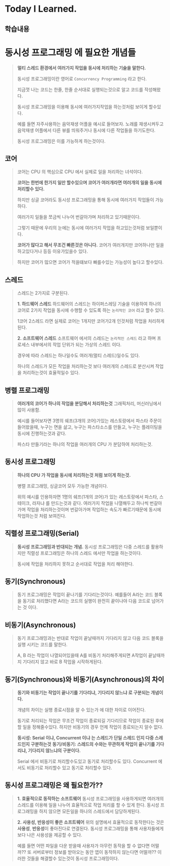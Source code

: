 # Today I Learned.

## 학습내용

# 동시성 프로그래밍 에 필요한 개념들
>**멀티 스레드 환경에서 여러가지 작업을 동시에 처리하는 기술을 말한다.**
>
>동시성 프로그래밍이란 영어로 `Concurrency Programming` 라고 한다.
>
>지금껏 나는 코드는 한줄, 한줄 순서대로 실행되는것으로 알고 코드를 작성해왔다.
>
>동시성 프로그래밍을 이용해 동시에 여러가지작업을 하는것처럼 보이게 할수있다. 
>
>예를 들면 자주사용하는 음악재생 어플을 예시로 들어보자.
>노래를 재생시켜두고 음악재생 어플에서 다른 뷰를 띄워주거나 동시에 다른 작업들을 하기도한다. 
>
>동시성 프로그래밍은 이를 가능하게 하는것이다.

## 코어 
>코어는 CPU 의 핵심으로 CPU 에서 실제로 일을 처리하는 녀석이다.
>
>**코어는 한번에 한가지 일만 할수있으며 코어가 여러개라면 여러개의 일을 동시에 처리할수 있다.**
>
>하지만 싱글 코어라도 동시성 프로그래밍을 통해 동시에 여러가지 작업들이 가능하다.
>
>여러가지 일들을 쪼금씩 나누어 번갈아가며 처리하고 있기때문이다.
>
>그렇기 때문에 우리의 눈에는 동시에 여러가지 작업을 하고있는것처럼 보일뿐이다. 
>
>**코어가 많다고 해서 무조건 빠른것은 아니다.**
>코어가 여러개지만 코어하나만 일을하고있다거나 등등 이유가있을수 있다.
>
>하지만 코어가 많으면 코어가 적을떄보다 빠를수있는 가능성이 높다고 할수있다. 

## 스레드
>스레드는 2가지로 구분된다.
>
> **1. 하드웨어 스레드**
>하드웨어의 스레드는 하이퍼스레딩 기술을 이용하여 하나의 코어로 2가지 작업을 동시에 수행할 수 있도록 하는 `논리적인 코어` 라고 할수 있다.
>
>1코어 2스레드 라면 실제로 코어는 1개지만 코어가2개 인것처럼 작업을 처리하게된다.
>
> **2. 소프트웨어 스레드**
> 소프트웨어 에서의 스레드는 `논리적인 스레드` 라고 하며 프로세스 내부에서의 작업 단위가 되는 가상의 스레드 이다.
> 
> 경우에 따라 스레드는 하나일수도 여러개(멀티 스레드)일수도 있다.
> 
> 하나의 스레드가 모든 작업을 처리하는것 보다 여러개의 스레드로 분산시켜 작업을 처리하는것이 효율적일수 있다.

## 병렬 프로그래밍 
>**여러개의 코어가 하나의 작업을 분담해서 처리하는것**
>그래픽처리, 머신러닝에서 많이 사용함.
>
>예시를 들어보자면 3명의 쉐프(3개의 코어)가있는 레스토랑에서 파스타 주문이 들어왔을때, 누구는 면을 삶고, 누구는 파스타소스를 만들고, 누구는 플레이팅을 동시에 진행하는것과 같다.
>
>파스타 만들기라는 하나의 작업을 여러개의 CPU 가 분담하여 처리하는것.

## 동시성 프로그래밍 
>**하나의 CPU 가 작업을 동시에 처리하는것 처럼 보이게 하는것.**
>
>병렬 프로그래밍, 싱글코어 모두 가능한 개념이다.
>
>위의 예시를 인용하자면 1명의 쉐프(1개의 코어)가 있는 레스토랑에서 파스타, 스테이크, 라자냐 를 만드는것과 같다.
>여러가지 작업을 나열해두고 하나씩 번갈아가며 작업을 처리하는것이며 번갈아가며 작업하는 속도가 빠르기때문에 동시에 작업하는것 처럼 보여진다.

## 직렬성 프로그래밍(Serial)
>**동시성 프로그래밍과 반대되는 개념.**
>동시성 프로그래밍은 다중 스레드를 활용하지만 직렬성 프로그래밍은 하나의 스레드 에서만 작업을 하는것이다.
>
>동시에 작업을 처리하지 못하고 순서대로 작업을 처리 해야한다.

## 동기(Synchronous)
> 동기 프로그래밍은 작업이 끝나기를 기다리는것이다.
> 예를들어 A라는 코드 블록을 동기로 처리했다면 A라는 코드의 실행이 완전히 끝이나야 다음 코드로 넘어가는 것 이다.

## 비동기(Asynchronous)
>동기 프로그래밍과는 반대로 작업이 끝날때까지 기다리지 않고 다음 코드 블록을 실행 시키는 코드를 말한다.
>
>A, B 라는 작업이 나열되어있을때 A를 비동기 처리해주게되면 A작업이 끝날때까지 기다리지 않고 바로 B 작업을 시작하게된다.

## 동기(Synchronous)와 비동기(Asynchronous)의 차이
>**동기와 비동기는 작업이 끝나기를 기다리냐, 기다리지 않느냐 로 구분되는 개념이다.**
>
>개념의 차이는 실행 종료시점을 알 수 있는가 에 대한 차이로 이어진다.
>
>동기로 처리되는 작업은 무조건 작업이 종료되길 기다리므로 작업이 종료된 후에 할 일을 정해줄수있다.
>하지만 비동기의 경우 언제 작업이 종료되는지 알수 없다.
>
>**동시성: Serial 이냐, Concurrent 이냐 는 스레드가 단일 스레드 인지 다중 스레드인지 구분하는것**
>**동기/비동기: 스레드의 수와는 무관하게 작업이 끝나기를 기다리냐, 기다리지 않느냐의 구분이다.**
>
>Serial 에서 비동기로 처리할수도있고 동기로 처리할수도 있다.
>Concurrent 에서도 비동기로 처리할수 있고 동기로 처리할수 있다.

## 동시성 프로그래밍은 왜 필요한가??
>**1. 효율적으로 동작하는 소프트웨어**
>동시성 프로그래밍을 사용하게되면 여러개의 스레드를 이용해 일을 나누어 효율적으로 작업 처리를 할 수 있게 한다.
>동시성 프로그래밍을 하지 않으면 모든일을 하나의 스레드에서 담당하게된다.

>**2. 사용성, 반응성이 좋은 소프트웨어**
>위의 설명에서 효율적으로 동작한다는 것은 **사용성**, **반응성**이 좋아진다로 연결된다.
>동시성 프로그래밍을 통해 사용자들에게 보다 나은 사용성을 제공할 수 있다.
>
>예를 들면 어떤 파일을 다운 받을때 사용자가 아무런 동작을 할 수 없다면 어떨까?? 또 서버로부터 정보를 받아오는 동안 앱이 동작하지 않는다면 어떨까?? 이러한 것들을 해결할수 있는것이 동시성 프로그래밍이다.
